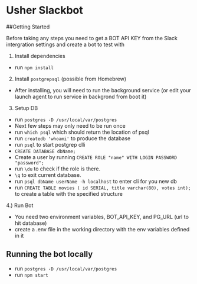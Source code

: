 # Usher Slackbot

##Getting Started

Before taking any steps you need to get a BOT API KEY from the Slack intergration settings and create a bot to test with

1) Install dependencies 
* run `npm install`

2) Install `postgrepsql` (possible from Homebrew)
* After installing, you will need to run the background service (or edit your launch agent to run service in backgrond from boot it)

3) Setup DB
* run `postgres -D /usr/local/var/postgres`
* Next few steps may only need to be run once
* run `which psql` which should return the location of psql
* run `createdb 'whoami'` to produce the database
* run `psql` to start postgrep clli
* `CREATE DATABASE dbName;`
* Create a user by running `CREATE ROLE "name" WITH LOGIN PASSWORD "password";`
* run `\du` to check if the role is there. 
* `\q` to exit current database. 
* run `psql dbName userName -h localhost` to enter cli for you new db
* run `CREATE TABLE movies ( id SERIAL, title varchar(80), votes int);` to create a table with the specified structure

4.) Run Bot
* You need two environment variables, BOT_API_KEY, and PG_URL (url to hit database)
* create a .env file in the working directory with the env variables defined in it

## Running the bot locally
* run `postgres -D /usr/local/var/postgres`
* run `npm start`

